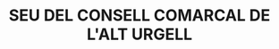 ---
layout: test
title:  "SEU DEL CONSELL COMARCAL DE L'ALT URGELL"
collections: ["patrimoni-arquitectonic", "bcil-existents"]
coordinates:
  - group1:
        - [1.459570855242998, 42.355919336857752]
        - [1.459757030965781, 42.355966482751711]
        - [1.459767715809688, 42.355966626317709]
        - [1.459777929981346, 42.355963008439026]
        - [1.459859099058233, 42.355795118635093]
        - [1.459651164986683, 42.355740587529873]
        - [1.459570855242998, 42.355919336857752]
---